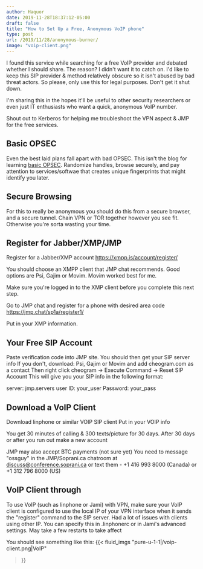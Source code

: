 ```yaml
---
author: Haquor
date: 2019-11-28T18:37:12-05:00
draft: false
title: "How to Set Up a Free, Anonymous VoIP phone"
type: post
url: /2019/11/28/anonymous-burner/
image: "voip-client.png"
---
```


I found this service while searching for a free VoIP provider and debated whether I should share. The reason? I didn't want it to catch on. I'd like to keep this SIP provider & method relatively obscure so it isn't abused by bad threat actors. So please, only use this for legal purposes. Don't get it shut down.

I'm sharing this in the hopes it'll be useful to other security researchers or even just IT enthusiasts who want a quick, anonymous VoIP number.

Shout out to Kerberos for helping me troubleshoot the VPN aspect & JMP for the free services.
<!--more-->

## Basic OPSEC

Even the best laid plans fall apart with bad OPSEC. This isn't the blog for learning [basic OPSEC](https://medium.com/@JMartinMcFly/basic-opsec-for-the-uninitiated-77d0839f7bce). Randomize handles, browse securely, and pay attention to services/softwae that creates unique fingerprints that might identify you later.

## Secure Browsing

For this to really be anonymous you should do this from a secure browser, and a secure tunnel. Chain VPN or TOR together however you see fit. Otherwise you're sorta wasting your time.

## Register for Jabber/XMP/JMP 

Register for a Jabber/XMP account
https://xmpp.is/account/register/

You should choose an XMPP client that JMP chat recommends. Good options are Psi, Gajim or Movim. Movim worked best for me.

Make sure you're logged in to the XMP client before you complete this next step.

Go to JMP chat and register for a phone with desired area code
https://jmp.chat/sp1a/register1/

Put in your XMP information.

## Your Free SIP Account

Paste verification code into JMP site.
You should then get your SIP server info
If you don't, download: Psi, Gajim or Movim and add cheogram.com as a contact
Then right click cheogram -> Execute Command -> Reset SIP Account
This will give you your SIP info in the following format:

server: jmp.servers
user ID: your_user
Password: your_pass

## Download a VoIP Client
Download linphone or similar VOIP SIP client
Put in your VOIP info

You get 30 minutes of calling & 300 texts/picture for 30 days.
After 30 days or after you run out make a new account

JMP may also accept BTC payments (not sure yet)
You need to message "ossguy" in the JMP/Soprani.ca chatroom at discuss@conference.soprani.ca
or text them - +1 416 993 8000 (Canada) or +1 312 796 8000 (US)

## VoIP Client through 
To use VoIP (such as linphone or Jami) with VPN, make sure your VoIP client is configured to use the local IP of your VPN interface when it sends the "register" command to the SIP server. Had a lot of issues with clients using other IP. You can specify this in .linphonerc or in Jami's advanced settings. May take a few restarts to take affect

You should see something like this:
{{< fluid_imgs
  "pure-u-1-1|/voip-client.png|VoIP"
>}}